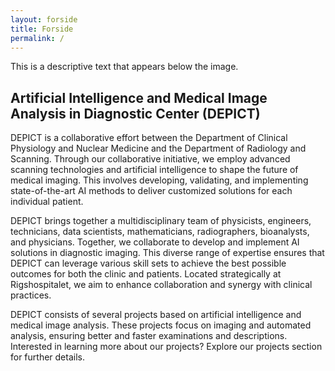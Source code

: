 ```yaml
---
layout: forside
title: Forside
permalink: /
---
```


<div class="content">
  <p>This is a descriptive text that appears below the image.</p>

  <h2>Artificial Intelligence and Medical Image Analysis in Diagnostic Center (DEPICT)</h2>
  <p>DEPICT is a collaborative effort between the Department of Clinical Physiology and Nuclear Medicine and the Department of Radiology and Scanning. Through our collaborative initiative, we employ advanced scanning technologies and artificial intelligence to shape the future of medical imaging. This involves developing, validating, and implementing state-of-the-art AI methods to deliver customized solutions for each individual patient.</p>
  
  <p>DEPICT brings together a multidisciplinary team of physicists, engineers, technicians, data scientists, mathematicians, radiographers, bioanalysts, and physicians. Together, we collaborate to develop and implement AI solutions in diagnostic imaging. This diverse range of expertise ensures that DEPICT can leverage various skill sets to achieve the best possible outcomes for both the clinic and patients. Located strategically at Rigshospitalet, we aim to enhance collaboration and synergy with clinical practices.</p>

  <p>DEPICT consists of several projects based on artificial intelligence and medical image analysis. These projects focus on imaging and automated analysis, ensuring better and faster examinations and descriptions. Interested in learning more about our projects? Explore our projects section for further details.</p>
</div>
